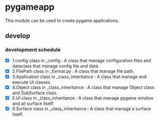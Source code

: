 # pygameapp
This module can be used to create pygame applications.


## develop

### development schedule
- [x] 1.config class in _config : A class that manage configuration files and dataclass that manage config file and data.
- [x] 2.FilePath class in _format.py : A class that manage file path.
- [x] 3.Application class in _class_inheritance : A class that manage and execute UI classes.
- [x] 4.Object class in _class_inheritance : A class that manage Object class and SubSurface class.
- [x] 5.UI class in _class_inheritance : A class that manage pygame window and all surface itself.
- [x] 6.Surface class in _class_inheritance : A class that manage a surface itself.
